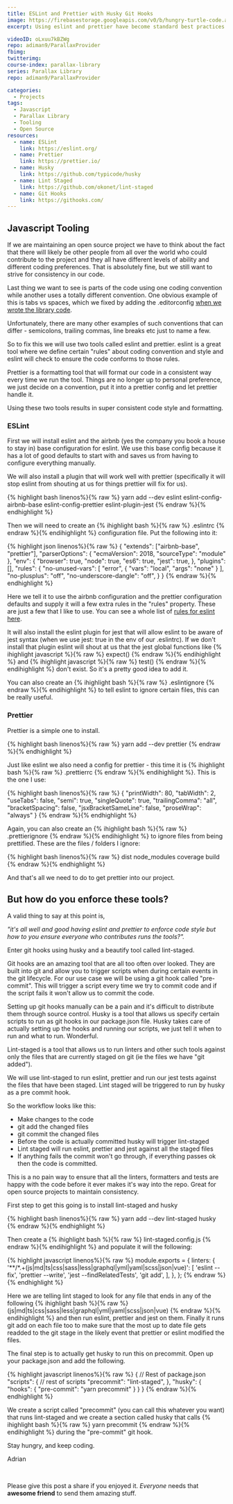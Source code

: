 ```yaml
---
title: ESLint and Prettier with Husky Git Hooks
image: https://firebasestorage.googleapis.com/v0/b/hungry-turtle-code.appspot.com/o/article_images%2Feslint%20and%20prettier%20with%20husky%20git%20hooks.jpg?alt=media&token=498fb054-609d-493f-ac7b-8583706b5a45
excerpt: Using eslint and prettier have become standard best practices for javascript projects to maintain consitency in the code base. Enforcing eslint and prettier using husky git hooks is a great way to ensure that quality with minimal developer effort.

videoID: oLxuu7kBZWg
repo: adiman9/ParallaxProvider
fbimg:
twitterimg:
course-index: parallax-library
series: Parallax Library
repo: adiman9/ParallaxProvider

categories:
  - Projects
tags:
  - Javascript
  - Parallax Library
  - Tooling
  - Open Source
resources:
  - name: ESLint
    link: https://eslint.org/
  - name: Prettier
    link: https://prettier.io/
  - name: Husky
    link: https://github.com/typicode/husky
  - name: Lint Staged
    link: https://github.com/okonet/lint-staged
  - name: Git Hooks
    link: https://githooks.com/
---
```

## Javascript Tooling

If we are maintaining an open source project we have to think about the fact that there will likely be other people from all over the world who could contribute to the project and they all have different levels of ability and different coding preferences. That is absolutely fine, but we still want to strive for consistency in our code.

Last thing we want to see is parts of the code using one coding convention while another uses a totally different convention. One obvious example of this is tabs vs spaces, which we fixed by adding the .editorconfig [when we wrote the library code]({{site.baseurl}}/projects/parallax-library).

Unfortunately, there are many other examples of such conventions that can differ - semicolons, trailing commas, line breaks etc just to name a few.

So to fix this we will use two tools called eslint and prettier. eslint is a great tool where we define certain "rules" about coding convention and style and eslint will check to ensure the code conforms to those rules.

Prettier is a formatting tool that will format our code in a consistent way every time we run the tool. Things are no longer up to personal preference, we just decide on a convention, put it into a prettier config and let prettier handle it.

Using these two tools results in super consistent code style and formatting.

### ESLint

First we will install eslint and the airbnb (yes the company you book a house to stay in) base configuration for eslint. We use this base config because it has a lot of good defaults to start with and saves us from having to configure everything manually.

We will also install a plugin that will work well with prettier (specifically it will stop eslint from shouting at us for things prettier will fix for us). 

{% highlight bash linenos%}{% raw %}
yarn add --dev eslint eslint-config-airbnb-base eslint-config-prettier eslint-plugin-jest
{% endraw %}{% endhighlight %}

Then we will need to create an 
{% ihighlight bash %}{% raw %}
.eslintrc
{% endraw %}{% endihighlight %} configuration file. Put the following into it:

{% highlight json linenos%}{% raw %}
{
 "extends": ["airbnb-base", "prettier"],
  "parserOptions": {
    "ecmaVersion": 2018,
    "sourceType": "module"
  },
  "env": {
    "browser": true,
    "node": true,
    "es6": true,
    "jest": true,
  },
  "plugins": [],
  "rules": {
    "no-unused-vars": [
      "error",
      {
        "vars": "local",
        "args": "none"
      }
    ],
    "no-plusplus": "off",
    "no-underscore-dangle": "off",
  }
}
{% endraw %}{% endhighlight %}

Here we tell it to use the airbnb configuration and the prettier configuration defaults and supply it will a few extra rules in the "rules" property. These are just a few that I like to use. You can see a whole list of [rules for eslint here](https://eslint.org/docs/rules/).

It will also install the eslint plugin for jest that will allow eslint to be aware of jest syntax (when we use jest: true in the env of our .eslintrc). If we don't install that plugin eslint will shout at us that the jest global functions like 
{% ihighlight javascript %}{% raw %}
expect()
{% endraw %}{% endihighlight %} and 
{% ihighlight javascript %}{% raw %}
test()
{% endraw %}{% endihighlight %} don't exist. So it's a pretty good idea to add it.

You can also create an 
{% ihighlight bash %}{% raw %}
.eslintignore
{% endraw %}{% endihighlight %} to tell eslint to ignore certain files, this can be really useful.

### Prettier

Prettier is a simple one to install. 

{% highlight bash linenos%}{% raw %}
yarn add --dev prettier
{% endraw %}{% endhighlight %}

Just like eslint we also need a config for prettier - this time it is 
{% ihighlight bash %}{% raw %}
.prettierrc
{% endraw %}{% endihighlight %}. This is the one I use:

{% highlight bash linenos%}{% raw %}
{
  "printWidth": 80,
  "tabWidth": 2,
  "useTabs": false,
  "semi": true,
  "singleQuote": true,
  "trailingComma": "all",
  "bracketSpacing": false,
  "jsxBracketSameLine": false,
  "proseWrap": "always"
}
{% endraw %}{% endhighlight %}

Again, you can also create an
{% ihighlight bash %}{% raw %}
.prettierignore
{% endraw %}{% endihighlight %} to ignore files from being prettified. These are the files / folders I ignore:

{% highlight bash linenos%}{% raw %}
dist
node_modules
coverage
build
{% endraw %}{% endhighlight %}

And that's all we need to do to get prettier into our project.

## But how do you enforce these tools?
A valid thing to say at this point is, 

*"it's all well and good having eslint and prettier to enforce code style but how to you ensure everyone who contributes runs the tools?".*

Enter git hooks using husky and a beautify tool called lint-staged.

Git hooks are an amazing tool that are all too often over looked. They are built into git and allow you to trigger scripts when during certain events in the git lifecycle. For our use case we will be using a git hook called "pre-commit". This will trigger a script every time we try to commit code and if the script fails it won't allow us to commit the code.

Setting up git hooks manually can be a pain and it's difficult to distribute them through source control. Husky is a tool that allows us specify certain scripts to run as git hooks in our package.json file. Husky takes care of actually setting up the hooks and running our scripts, we just tell it when to run and what to run. Wonderful.

Lint-staged is a tool that allows us to run linters and other such tools against only the files that are currently staged on git (ie the files we have "git added").

We will use lint-staged to run eslint, prettier and run our jest tests against the files that have been staged. Lint staged will be triggered to run by husky as a pre commit hook.

So the workflow looks like this:
* Make changes to the code
* git add the changed files
* git commit the changed files
* Before the code is actually committed husky will trigger lint-staged
* Lint staged will run eslint, prettier and jest against all the staged files
* If anything fails the commit won't go through, if everything passes ok then the code is committed.

This is a no pain way to ensure that all the linters, formatters and tests are happy with the code before it ever makes it's way into the repo. Great for open source projects to maintain consistency. 

First step to get this going is to install lint-staged and husky

{% highlight bash linenos%}{% raw %}
yarn add --dev lint-staged husky
{% endraw %}{% endhighlight %}

Then create a 
{% ihighlight bash %}{% raw %}
lint-staged.config.js
{% endraw %}{% endihighlight %} and populate it will the following:

{% highlight javascript linenos%}{% raw %}
module.exports = {
  linters: {
    '**/*.+(js|md|ts|css|sass|less|graphql|yml|yaml|scss|json|vue)': [
      'eslint --fix',
      'prettier --write',
      'jest --findRelatedTests',
      'git add',
    ],
  },
};
{% endraw %}{% endhighlight %}

Here we are telling lint staged to look for any file that ends in any of the following
{% ihighlight bash %}{% raw %}
(js|md|ts|css|sass|less|graphql|yml|yaml|scss|json|vue)
{% endraw %}{% endihighlight %} and then run eslint, prettier and jest on them. Finally it runs git add on each file too to make sure that the most up to date file gets readded to the git stage in the likely event that prettier or eslint modified the files.

The final step is to actually get husky to run this on precommit. Open up your package.json and add the following.

{% highlight javascript linenos%}{% raw %}
{
  // Rest of package.json
  "scripts": {
    // rest of scripts
    "precommit": "lint-staged",
  },
  "husky": {
    "hooks": {
      "pre-commit": "yarn precommit"
    }
  }
}
{% endraw %}{% endhighlight %}

We create a script called "precommit" (you can call this whatever you want) that runs lint-staged and we create a section called husky that calls 
{% ihighlight bash %}{% raw %}
yarn precommit
{% endraw %}{% endihighlight %} during the "pre-commit" git hook.

Stay hungry, and keep coding.

Adrian

&nbsp;

Please give this post a share if you enjoyed it. _Everyone_ needs that **awesome friend** to send them amazing stuff.
